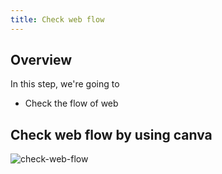 ```yaml
---
title: Check web flow
---
```


## Overview

In this step, we're going to

- Check the flow of web

## Check web flow by using canva
![check-web-flow](../../img/2020-04-27-20-16-18.png)